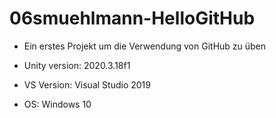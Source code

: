 # 06smuehlmann-HelloGitHub

+ Ein erstes Projekt um die Verwendung von GitHub zu üben

+ Unity version: 2020.3.18f1
+ VS Version: Visual Studio 2019
+ OS: Windows 10
